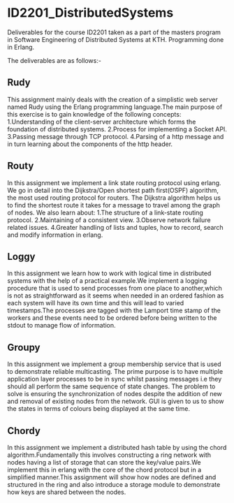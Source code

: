 # ID2201_DistributedSystems
Deliverables for the course ID2201  taken as a part of the masters program in Software Engineering of Distributed Systems at KTH. Programming done in Erlang.

The deliverables are as follows:-

## Rudy

This assignment mainly deals with the creation of a simplistic web server named Rudy using the Erlang programming language.The main purpose of this exercise is to gain knowledge of the following concepts:
1.Understanding of the client-server architecture which forms the foundation of distributed systems.
2.Process for implementing a Socket API.
3.Passing message through TCP protocol.
4.Parsing of a http message and in turn learning about the components of the http header.

## Routy

In this assignment we implement a link state routing protocol using erlang. We go in detail into the Dijkstra/Open shortest path first(OSPF) algorithm, the most used routing protocol for routers. The Dijkstra algorithm helps us to find the shortest route it takes for a message to travel among the graph of nodes. We also learn about:
1.The structure of a link-state routing protocol.
2.Maintaining of a consistent view.
3.Observe network failure related issues.
4.Greater handling of lists and tuples, how to record, search and modify information in erlang.

## Loggy

In this assignment we learn how to work with logical time in distributed systems with the help of a practical example.We implement a logging procedure that is used to send processes from one place to another,which is not as straightforward as it seems when needed in an ordered fashion as each system will have its own time and this will lead to varied timestamps.The processes are tagged with the Lamport time stamp of the workers and these events need to be ordered before being written to the stdout to manage flow of information.

## Groupy

In this assignment we implement a group membership service that is used to demonstrate reliable multicasting. The prime purpose is to have multiple application layer processes to be in sync whilst passing messages i.e they should all perform the same sequence of state changes. The problem to solve is ensuring the synchronization of nodes despite the addition of new and removal of existing nodes from the network. GUI is given to us to show the states in terms of colours being displayed at the same time.

## Chordy

In this assignment we implement a distributed hash table by using the chord algorithm.Fundamentally this involves constructing a ring network with nodes having a list of storage that can store the key/value pairs.We implement this in erlang with the core of the chord protocol but in a simplified manner.This assignment will show how nodes are defined and structured in the ring and also introduce a storage module to demonstrate how keys are shared between the nodes.
